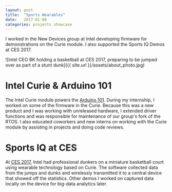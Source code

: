 ```yaml
---
layout: post
title:  "Sports Wearables"
date:   2017-01-08
categories: projects showcase
---
```


I worked in the New Devices group at Intel developing firmware for demonstrations on the Curie module.
I also supported the Sports IQ Demos at CES 2017.

![Intel CEO BK holding a basketball at CES 2017, preparing to be jumped over as part of a stunt dunk]({{ site.url }}/assets/about_photo.jpg)

# Intel Curie & Arduino 101
The Intel Curie module powers the [Arduino 101](https://www.arduino.cc/en/Main/ArduinoBoard101). During my internship, I worked on some of the firmware in the Curie. Because this was a new product and I was working with unreleased hardware, I extended driver functions and was responsible for maintenance of our group's fork of the RTOS. I also educated coworkers and new interns on working with the Curie module by assisting in projects and doing code reviews.

# Sports IQ at CES
At [CES 2017](https://iq.intel.com/ces-2017-tech-pushes-performance/), Intel had professional dunkers on a miniature basketball court using wearable technology based on Curie. The software collected data from the jumps and dunks and wirelessly transmitted it to a central device that showed off the statistics. Other demos I worked on captured data locally on the device for big-data analytics later.
